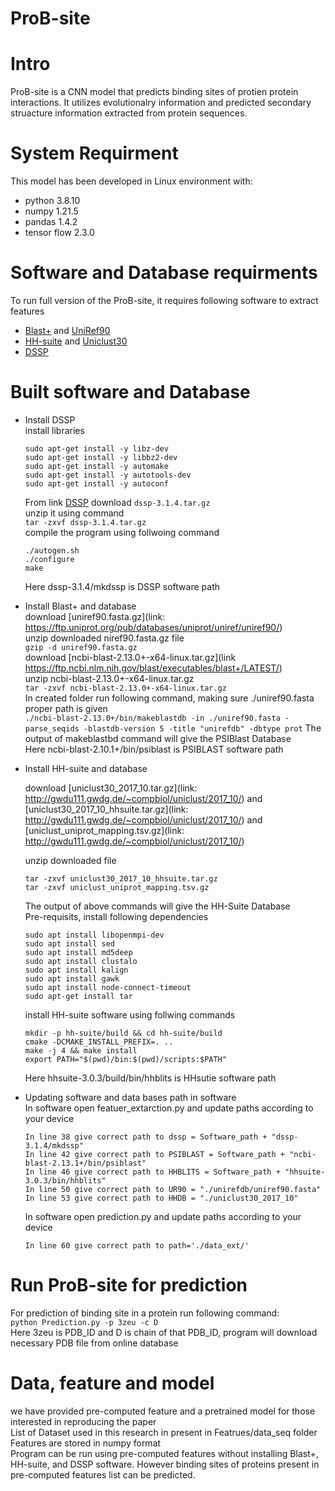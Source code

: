 # ProB-site
# Intro
ProB-site is a CNN model that predicts binding sites of protien protein interactions. It utilizes evolutionalry information and predicted secondary struacture information extracted from protein sequences. 
# System Requirment
This model has been developed in Linux environment with:
* python 3.8.10
* numpy 1.21.5
* pandas 1.4.2
* tensor flow 2.3.0
# Software and Database requirments
To run full version of  the ProB-site, it requires following software to extract features
* [Blast+](https://ftp.ncbi.nlm.nih.gov/blast/executables/blast+/LATEST/) and [UniRef90](https://www.uniprot.org/downloads)
* [HH-suite](https://github.com/soedinglab/hh-suite) and [Uniclust30](https://uniclust.mmseqs.com/)
* [DSSP](https://github.com/cmbi/dssp)
# Built software and Database
* Install DSSP  
  install libraries  
  ```sudo apt-get install libboost-all-dev  
  sudo apt-get install -y libz-dev  
  sudo apt-get install -y libbz2-dev  
  sudo apt-get install -y automake  
  sudo apt-get install -y autotools-dev  
  sudo apt-get install -y autoconf 
  ```
  
  From link [DSSP](https://github.com/cmbi/dssp) download `dssp-3.1.4.tar.gz`  
  unzip it using command  
  ```tar -zxvf dssp-3.1.4.tar.gz```  
  compile the program using follwoing command  
  ```cd dssp-3.1.4  
  ./autogen.sh  
  ./configure  
  make 
  ```  
  Here dssp-3.1.4/mkdssp is DSSP software path  
* Install Blast+ and database  
  download [uniref90.fasta.gz](link: https://ftp.uniprot.org/pub/databases/uniprot/uniref/uniref90/)  
  unzip downloaded niref90.fasta.gz file  
  ```gzip -d uniref90.fasta.gz```  
  download [ncbi-blast-2.13.0+-x64-linux.tar.gz](link https://ftp.ncbi.nlm.nih.gov/blast/executables/blast+/LATEST/)  
  unzip ncbi-blast-2.13.0+-x64-linux.tar.gz  
  ```tar -zxvf ncbi-blast-2.13.0+-x64-linux.tar.gz```  
  In created folder run following command, making sure ./uniref90.fasta proper path is given  
  ```./ncbi-blast-2.13.0+/bin/makeblastdb -in ./uniref90.fasta -parse_seqids -blastdb-version 5 -title "unirefdb" -dbtype prot``` 
  The output of makeblastbd command will give the PSIBlast Database  
  Here ncbi-blast-2.10.1+/bin/psiblast is PSIBLAST software path   
  
* Install HH-suite and database  
   
  download [uniclust30_2017_10.tar.gz](link: http://gwdu111.gwdg.de/~compbiol/uniclust/2017_10/) and 
  [uniclust30_2017_10_hhsuite.tar.gz](link: http://gwdu111.gwdg.de/~compbiol/uniclust/2017_10/) and   
  [uniclust_uniprot_mapping.tsv.gz](link: http://gwdu111.gwdg.de/~compbiol/uniclust/2017_10/)  

   unzip downloaded file
   ```tar -zxvf uniref30_2017_10.tar.gz
   tar -zxvf uniclust30_2017_10_hhsuite.tar.gz
   tar -zxvf uniclust_uniprot_mapping.tsv.gz
   ```  
   The output of above commands will give the HH-Suite Database  
   Pre-requisits, install following dependencies  
   ```sudo apt install pigz
   sudo apt install libopenmpi-dev
   sudo apt install sed
   sudo apt install md5deep
   sudo apt install clustalo
   sudo apt install kalign
   sudo apt install gawk
   sudo apt install node-connect-timeout  
   sudo apt-get install tar 
   ```
   install HH-suite software using follwing commands  
   ```git clone https://github.com/soedinglab/hh-suite.git
   mkdir -p hh-suite/build && cd hh-suite/build
   cmake -DCMAKE_INSTALL_PREFIX=. ..
   make -j 4 && make install
   export PATH="$(pwd)/bin:$(pwd)/scripts:$PATH"
   ``` 
   Here hhsuite-3.0.3/build/bin/hhblits is HHsutie software path   
 * Updating software and data bases path in software  
   In software open featuer_extarction.py and update paths according to your device  
   ```In line 33 give correct path to data_path='./data_ext/'  
   In line 38 give correct path to dssp = Software_path + "dssp-3.1.4/mkdssp"  
   In line 42 give correct path to PSIBLAST = Software_path + "ncbi-blast-2.13.1+/bin/psiblast"  
   In line 46 give correct path to HHBLITS = Software_path + "hhsuite-3.0.3/bin/hhblits"  
   In line 50 give correct path to UR90 = "./unirefdb/uniref90.fasta"   
   In line 53 give correct path to HHDB = "./uniclust30_2017_10"
   ```  
   In software open prediction.py and update paths according to your device  
   ```In line 28 give correct path to path='./Feature/'  
   In line 60 give correct path to path='./data_ext/'  
   ```

# Run ProB-site for prediction
For prediction of binding site in a protein run following command:  
``` python Prediction.py -p 3zeu -c D ```  
Here 3zeu is PDB_ID and D is chain of that PDB_ID, program will download necessary PDB file from online database  
# Data, feature and model
we have provided pre-computed feature and a pretrained model for those interested in reproducing the paper  
List of Dataset used in this research in present in Featrues/data_seq folder  
Features are stored in numpy format  
Program can be run using pre-computed features without installing Blast+, HH-suite, 
and DSSP software. However binding sites of proteins present in pre-computed features list can be predicted.
